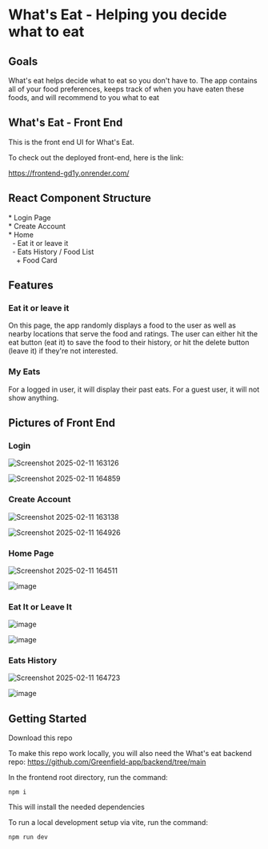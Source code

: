 # What's Eat - Helping you decide what to eat

## Goals
What's eat helps decide what to eat so you don't have to. The app contains all of your food preferences, keeps track of when you have eaten these foods, and will recommend to you what to eat 

## What's Eat - Front End
 This is the front end UI for What's Eat. 

 To check out the deployed front-end, here is the link:

 https://frontend-gd1y.onrender.com/

## React Component Structure

<p>
* Login Page<br>
* Create Account<br>
* Home<br>
  &nbsp;&nbsp;- Eat it or leave it<br>
  &nbsp;&nbsp;- Eats History / Food List<br>
    &nbsp;&nbsp;&nbsp;&nbsp;+ Food Card<br>
</p>

## Features

### Eat it or leave it

On this page, the app randomly displays a food to the user as well as nearby locations that serve the food and ratings. The user can either hit the eat button (eat it) to save the food to their history, or hit the delete button (leave it) if they're not interested.

### My Eats

For a logged in user, it will display their past eats. For a guest user, it will not show anything.

## Pictures of Front End

### Login


![Screenshot 2025-02-11 163126](https://github.com/user-attachments/assets/1a58353c-88f0-4872-8020-9c69eca2e87a) 


![Screenshot 2025-02-11 164859](https://github.com/user-attachments/assets/4c2053fa-914c-45cc-b734-2a0ca5a3ee0e)

### Create Account

![Screenshot 2025-02-11 163138](https://github.com/user-attachments/assets/dfbe92ce-b476-4d4e-b994-f049d787f1fc)

![Screenshot 2025-02-11 164926](https://github.com/user-attachments/assets/b79212a8-6baf-4068-8b7d-593663dae9c8)


### Home Page 

![Screenshot 2025-02-11 164511](https://github.com/user-attachments/assets/1c2c198e-4e87-472a-8e4b-938081fcf31b)

![image](https://github.com/user-attachments/assets/2a8fd133-aad2-4eb4-aeca-0b3b0bc8f5f9)


### Eat It or Leave It

![image](https://github.com/user-attachments/assets/29f07d0b-6c2e-4516-aed5-6f61b08980a4)

![image](https://github.com/user-attachments/assets/4c3dbe16-6e66-4725-9920-ecc1e4ec90eb)


### Eats History 

![Screenshot 2025-02-11 164723](https://github.com/user-attachments/assets/55d7b8be-4f4b-484a-8989-1f071e7924fd)

![image](https://github.com/user-attachments/assets/a9e136b7-eece-411e-b345-08e0dfc6ef32)




## Getting Started

Download this repo 

To make this repo work locally, you will also need the What's eat backend repo: https://github.com/Greenfield-app/backend/tree/main

In the frontend root directory, run the command:

`npm i`

This will install the needed dependencies

To run a local development setup via vite, run the command:

`npm run dev`
